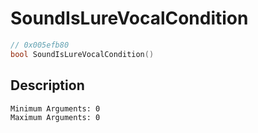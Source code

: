 # SoundIsLureVocalCondition
```c
// 0x005efb80
bool SoundIsLureVocalCondition()
```
## Description
```
Minimum Arguments: 0
Maximum Arguments: 0
```
